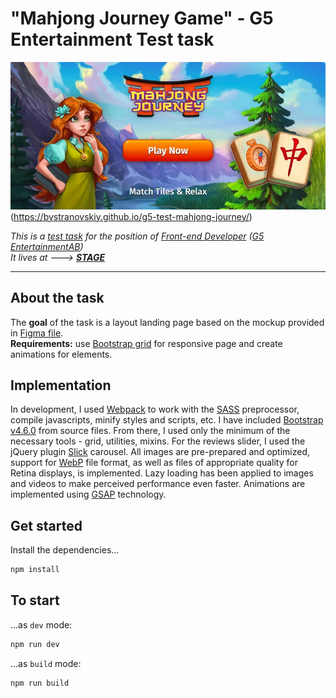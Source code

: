 # "Mahjong Journey Game" - G5 Entertainment Test task
![](screenshot.jpg)(https://bystranovskiy.github.io/g5-test-mahjong-journey/)

*This is a [test task](https://www.dropbox.com/s/1nzetgsragl9y4q/Test%20Task_Front-end%20Developer.pdf) for the position of [Front-end Developer](https://djinni.co/jobs/297169-front-end-developer/) ([G5 EntertainmentAB](http://jobs.g5e.com/)) <br/>
It lives at ---> [<b>STAGE</b>](https://bystranovskiy.github.io/g5-test-mahjong-journey/)*

---

## About the task
The <b>goal</b> of the task is a layout landing page based on the mockup provided in [Figma file](https://www.dropbox.com/s/9e524ihyns8yl04/Test.fig). <br/>
<b>Requirements:</b> use [Bootstrap grid](https://getbootstrap.com/docs/4.0/layout/grid/) for responsive page and create animations for elements.
## Implementation
In development, I used [Webpack](https://webpack.js.org/) to work with the [SASS](https://sass-lang.com/) preprocessor, compile javascripts, minify styles and scripts, etc.
I have included [Bootstrap v4.6.0](https://getbootstrap.com/docs/4.6/getting-started/download/) from source files. From there, I used only the minimum of the necessary tools - grid, utilities, mixins.
For the reviews slider, I used the jQuery plugin [Slick](https://kenwheeler.github.io/slick/) carousel.
All images are pre-prepared and optimized, support for [WebP](https://developers.google.com/speed/webp) file format, as well as files of appropriate quality for Retina displays, is implemented. Lazy loading has been applied to images and videos to make perceived performance even faster.
Animations are implemented using [GSAP](https://greensock.com/gsap/) technology.


## Get started

Install the dependencies...

```bash
npm install
```

## To start

...as `dev` mode:

```bash
npm run dev
```

...as `build` mode:

```bash
npm run build
```
